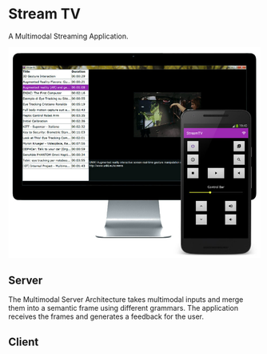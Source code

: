 # Stream TV
A Multimodal Streaming Application.

<img src="screenshot/stv.jpg?raw=true" width="600"/>


## Server
The Multimodal Server Architecture takes multimodal inputs and merge them into a semantic frame using different grammars. The application receives the frames and generates a feedback for the user.

## Client
